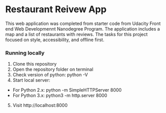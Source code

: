 # Restaurant Reivew App 
This web application was completed from starter code from Udacity Front end Web Developmennt Nanodegree Program. The application includes a map and a list of restaurants with reviews. The tasks for this project focused on style, accessibility, and offline first.

### Running locally

1. Clone this repository
2. Open the repository folder on terminal
3. Check version of python: python -V
4. Start local server:
* For Python 2.x: python -m SimpleHTTPServer 8000
* For Python 3.x: python3 -m http.server 8000
5. Visit http://localhost:8000


